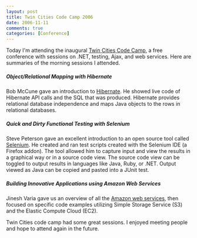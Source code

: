 ```yaml
---
layout: post
title: Twin Cities Code Camp 2006
date: 2006-11-11
comments: true
categories: [Conference]
---
```


Today I'm attending the inaugural [Twin Cities Code Camp](http://www.twincitiescodecamp.com/TCCC/Default.aspx), a free conference with sessions on .NET, testing, Ajax, and web services. Here are summaries of the morning sessions I attended.

##### Object/Relational Mapping with Hibernate

Bob McCune gave an introduction to [Hibernate](http://www.hibernate.org/). He showed live code of Hibernate API calls and the SQL that was produced. Hibernate provides relational database independence and maps Java objects to the rows in relational databases.

##### Quick and Dirty Functional Testing with Selenium

Steve Peterson gave an excellent introduction to an open source tool called [Selenium](http://www.openqa.org/selenium-ide/). He created and ran test scripts created with the Selenium IDE (a Firefox addon). The tool allowed him to capture input and view the results in a graphical way or in a source code view. The source code view can be toggled to output results in languages like Java, Ruby, or .NET. Output viewed as Java can be copied and pasted into a JUnit test.

##### Building Innovative Applications using Amazon Web Services

Jinesh Varia gave us an overview of all the [Amazon web services](http://aws.amazon.com/), then focused on specific code examples utilizing Simple Storage Service (S3) and the Elastic Compute Cloud (EC2).

Twin Cities code camp had some great sessions. I enjoyed meeting people and hope to attend again in the future.
